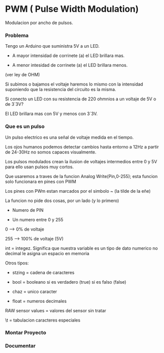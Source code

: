 # PWM ( Pulse Width Modulation)
Modulacion por ancho de pulsos.

### Problema

Tengo un Arduino que suministra 5V a un LED.

- A mayor intensidad de corrinete (a) el LED brillara mas.

- A menor intesidad de corrinete (a) el LED brillara menos.

(ver ley de OHM)

Si subimos o bajamos el voltaje haremos lo mismo con la intensidad suponiendo que la resistencia del circuito es la misma.

Si conecto un LED con su resistencia de 220 ohmnios a un voltaje de 5V o de 3´3V?

El LED brillara mas con 5V y menos con 3´3V.

### Que es un pulso 

Un pulso electrico es una señal de voltaje medida en el tiempo.

Los ojos humanos podemos detectar cambios hasta entorno a 12Hz a partir de 24-30Hz no somos capaces visualmente.

Los pulsos modulados crean la ilusion de voltajes intermedios entre 0 y 5V para ello usan pulsos muy cortos.

Que usaremos a traves de la funcion Analog Write(Pin,0-255); esta funcion solo funcionara en pines con PWM

Los pines con PWm estan marcados por el simbolo ~ (la tilde de la eñe)

La funcion no pide dos cosas, por un lado (y lo primero) 

- Numero de PIN

- Un numero entre 0 y 255

0 --> 0% de voltaje

255 --> 100% de voltaje (5V)

int = integez. Significa que nuestra variable es un tipo de dato numerico no decimal le asigna un espacio en memoria

Otros tipos:

- stzing = cadena de caracteres

- bool = booleano si es verdadero (true) si es falso (false)

- chaz = unico caracter

- float = numeros decimales

RAW sensor values = valores del sensor sin tratar 

\t = tabulacion caracteres especiales

### Montar Proyecto

### Documentar


